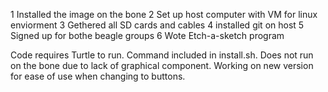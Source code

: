 1 Installed the image on the bone
2 Set up host computer with VM for linux enviorment
3 Gethered all SD cards and cables
4 installed git on host
5 Signed up for bothe beagle groups
6 Wote Etch-a-sketch program

Code requires Turtle to run.  Command included in install.sh.
Does not run on the bone due to lack of graphical component.  Working on new version for ease of use when changing to buttons.